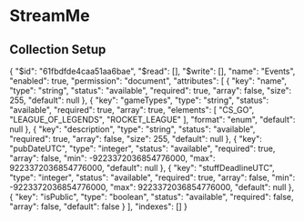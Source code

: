# StreamMe

## Collection Setup

{
    "$id": "61fbdfde4caa51aa6bae",
    "$read": [],
    "$write": [],
    "name": "Events",
    "enabled": true,
    "permission": "document",
    "attributes": [
        {
            "key": "name",
            "type": "string",
            "status": "available",
            "required": true,
            "array": false,
            "size": 255,
            "default": null
        },
        {
            "key": "gameTypes",
            "type": "string",
            "status": "available",
            "required": true,
            "array": true,
            "elements": [
                "CS_GO",
                "LEAGUE_OF_LEGENDS",
                "ROCKET_LEAGUE"
            ],
            "format": "enum",
            "default": null
        },
        {
            "key": "description",
            "type": "string",
            "status": "available",
            "required": true,
            "array": false,
            "size": 255,
            "default": null
        },
        {
            "key": "pubDateUTC",
            "type": "integer",
            "status": "available",
            "required": true,
            "array": false,
            "min": -9223372036854776000,
            "max": 9223372036854776000,
            "default": null
        },
        {
            "key": "stuffDeadlineUTC",
            "type": "integer",
            "status": "available",
            "required": true,
            "array": false,
            "min": -9223372036854776000,
            "max": 9223372036854776000,
            "default": null
        },
        {
            "key": "isPublic",
            "type": "boolean",
            "status": "available",
            "required": false,
            "array": false,
            "default": false
        }
    ],
    "indexes": []
}
